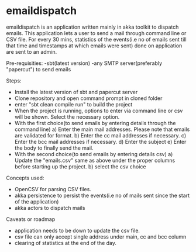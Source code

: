 # emaildispatch

emaildispatch is an application written mainly in akka toolkit to dispatch emails. This application lets a user to send a mail through command line or CSV file. For every 30 mins, statistics of the events(i.e no of emails sent till that time and timestamps at which emails were sent) done on application are sent to an admin.

Pre-requisities:
-sbt(latest version)
-any SMTP server(preferably "papercut") to send emails

Steps:
- Install the latest version of sbt and papercut server
- Clone repository and open command prompt in cloned folder
- enter "sbt clean compile run" to build the project
- When the project is running, options to enter via command line or csv will be shown. Select the necessary option.
- With the first choice(to send emails by entering details through the command line)
    a) Enter the main mail addresses. Please note that emails are validated for format.
    b) Enter the cc mail addresses if necessary.
    c) Enter the bcc mail addresses if necessary.
    d) Enter the subject
    e) Enter the body to finally send the mail.
- With the second choice(to send emails by entering details csv)
   a) Update the "emails.csv" same as above under the proper columns before starting up the project.
   b) select the csv choice

Concepts used:
- OpenCSV for parsing CSV files.
- akka persistence to persist the events(i.e no of mails sent since the start of the application)
- akka actors to dispatch mails

Caveats or roadmap
- application needs to be down to update the csv file.
- csv file can only accept single address under main, cc and bcc column
- clearing of statistics at the end of the day.


